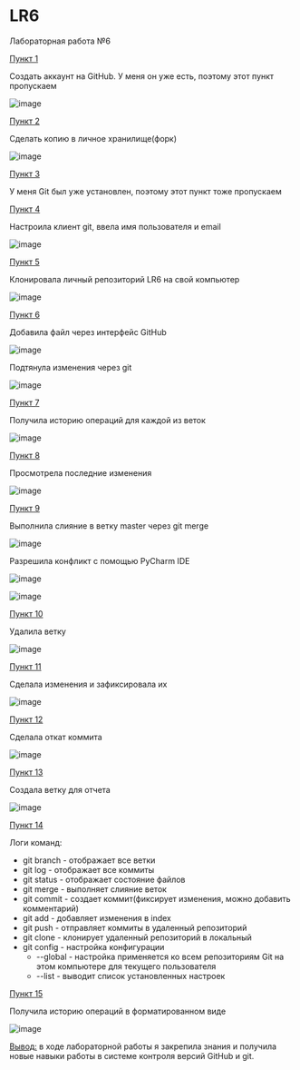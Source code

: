 # LR6
Лабораторная работа №6

<ins>Пункт 1</ins>

Создать аккаунт на GitHub. У меня он уже есть, поэтому этот пункт пропускаем

![image](https://github.com/user-attachments/assets/3866c1a5-0520-4608-8bf5-080a607aec84)

<ins>Пункт 2</ins>

Сделать копию в личное хранилище(форк)

![image](https://github.com/user-attachments/assets/2cf53f1e-7b09-4099-83db-a135b05eaab0)

<ins>Пункт 3</ins>

У меня Git был уже установлен, поэтому этот пункт тоже пропускаем

<ins>Пункт 4</ins>

Настроила клиент git, ввела имя пользователя и email

![image](https://github.com/user-attachments/assets/e6261cf4-e33b-405d-b2ea-632db477a50c)

<ins>Пункт 5</ins>

Клонировала личный репозиторий LR6 на свой компьютер

![image](https://github.com/user-attachments/assets/8b7f665d-d459-4e6a-bbcd-687d1126b5a2)

<ins>Пункт 6</ins>

Добавила файл через интерфейс GitHub

![image](https://github.com/user-attachments/assets/1201e7ec-475c-476f-adb0-d10d6aae2821)

Подтянула изменения через git

![image](https://github.com/user-attachments/assets/380b1032-0a9d-48cf-810d-93fba34abcd8)

<ins>Пункт 7</ins>

Получила историю операций для каждой из веток

![image](https://github.com/user-attachments/assets/3c879dd7-426f-4f5f-ad4f-f97524d40e5c)

<ins>Пункт 8</ins>

Просмотрела последние изменения

![image](https://github.com/user-attachments/assets/c7f56b99-5d6f-45b9-9d66-3d48d7bf2a4d)

<ins>Пункт 9</ins>

Выполнила слияние в ветку master через git merge

![image](https://github.com/user-attachments/assets/05abeb55-ad19-4d4c-bd1c-a640839be8ba)

Разрешила конфликт с помощью PyCharm IDE

![image](https://github.com/user-attachments/assets/920decb5-4b78-42b3-ac27-d361c7fd0013)

![image](https://github.com/user-attachments/assets/5ab9a672-fb14-425b-aa06-54b1c06d7ee5)

<ins>Пункт 10</ins>

Удалила ветку

![image](https://github.com/user-attachments/assets/3cde38b0-030d-4291-9eac-4d06c9a73c34)

<ins>Пункт 11</ins>

Сделала изменения и зафиксировала их

![image](https://github.com/user-attachments/assets/9739dfa0-a6d3-4b9e-8a30-007b3c0df7ed)

<ins>Пункт 12</ins>

Сделала откат коммита

![image](https://github.com/user-attachments/assets/97ae78b1-1921-4a0d-a155-a6722b0bf84e)

<ins>Пункт 13</ins>

Создала ветку для отчета

![image](https://github.com/user-attachments/assets/609e88ec-7c4c-4849-9034-063c8412c930)

<ins>Пункт 14</ins>

Логи команд:
* git branch - отображает все ветки
* git log - отображает все коммиты
* git status - отображает состояние файлов
* git merge - выполняет слияние веток
* git commit - создает коммит(фиксирует изменения, можно добавить комментарий)
* git add - добавляет изменения в index
* git push - отправляет коммиты в удаленный репозиторий
* git clone - клонирует удаленный репозиторий в локальный
* git config - настройка конфигурации
  - --global - настройка применяется ко всем репозиториям Git на этом компьютере для текущего пользователя
  - --list - выводит список установленных настроек

<ins>Пункт 15</ins>

Получила историю операций в форматированном виде

![image](https://github.com/user-attachments/assets/737492f7-7175-4ac0-8fee-0a4e8ee74fd7)


<ins>Вывод:</ins> в ходе лабораторной работы я закрепила знания и получила новые навыки работы в системе контроля версий GitHub и git.
